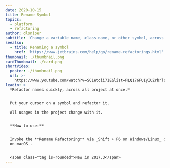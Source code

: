 ```yaml
---
date: 2020-10-15
title: Rename Symbol
topics:
  - platform
  - refactoring
author: dlsniper
subtitle: 'Change a variable name, class name, or other symbol, across the project.'
seealso:
  - title: Renaming a symbol
    href: 'https://www.jetbrains.com/help/go/rename-refactorings.html'
thumbnail: ./thumbnail.png
cardThumbnail: ./card.png
shortVideo:
  poster: ./thumbnail.png
  url: >-
    https://www.youtube.com/watch?v=SC1etcii7IE&list=PLQ176FUIyIUZrbrlz4AY1V8VzBJKZyVlW&index=118
leadin: >
  *Refactor names quickly, across all project at once.*


  Put your cursor on a symbol and refactor it.

  All usages in the project change with it.


  **How to use:**


  Invoke the **Rename Refactoring** via _Shift + F6 on Windows/Linux_ or _⇧ + F6
  on macOS_.


  <span class="tag is-rounded">New in 2017.3</span>
---
```


